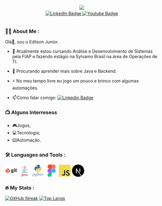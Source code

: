 <div id="header" align="center">

  <img src="https://media.giphy.com/media/vLlpbDafjgHystuJ0a/giphy.gif" width="100"/>

  <div id="badges">
  <a href="https://www.linkedin.com/in/edilsonrodrigues13/">
    <img src="https://img.shields.io/badge/LinkedIn-blue?style=for-the-badge&logo=linkedin&logoColor=white" alt="LinkedIn Badge"/>
  </a>
  <a href="https://instagram.com/dilso_jr/">
    <img src="https://img.shields.io/badge/Instagram-orange?style=for-the-badge&logo=instagram&logoColor=white" alt="Youtube Badge"/>
  </a>
  </div>

  <img src="https://komarev.com/ghpvc/?username=edrsjunior&style=flat-square&color=blue" alt=""/>
</div>



### :man_technologist: About Me :

Olá👋, sou o Edilson Junior. 

- :telescope: Atualmente estou cursando Análise e Desenvolvimento de Sistemas pela FIAP e fazendo estágio na Sylvamo Brasil na área de Operações de TI.

- :seedling: Procurando aprender mais sobre Java e Backend.

- :zap: No meu tempo livre eu jogo um pouco e brinco com algumas automações.

- :mailbox:Como falar comigo: [![Linkedin Badge](https://img.shields.io/badge/-Edilson-blue?style=flat&logo=Linkedin&logoColor=white)](https://www.linkedin.com/in/edilsonrodrigues13/)

### :tv: Alguns Interresess 
- 🎮Jogos;
- 💻Tecnologia;
- ⌨️Automação.

### :hammer_and_wrench: Languages and Tools :

<div id="languages">
    <img src="https://github.com/devicons/devicon/blob/master/icons/git/git-original-wordmark.svg" title="Git" **alt="Git" width="40" height="40"/>
    <img src="https://github.com/devicons/devicon/blob/master/icons/java/java-original-wordmark.svg" title="Java" **alt="Java" width="40" height="40"/>
    <img src="https://github.com/devicons/devicon/blob/master/icons/python/python-original-wordmark.svg" title="Python" **alt="Python" width="40" height="40"/>
    <img src="https://github.com/devicons/devicon/blob/master/icons/figma/figma-original.svg" title="Figma" **alt="Figma" width="40" height="40"/>
    <img src="https://github.com/devicons/devicon/blob/master/icons/javascript/javascript-original.svg" title="JS" **alt="JS" width="40" height="40"/>
    <img src="https://github.com/devicons/devicon/blob/master/icons/nextjs/nextjs-original.svg" title="NextJS" **alt="NextJS" width="40" height="40"/>
</div>

### :fire: My Stats :
[![GitHub Streak](http://github-readme-streak-stats.herokuapp.com?user=edrsjunior&theme=dark&background=000000)](https://git.io/streak-stats)
[![Top Langs](https://github-readme-stats.vercel.app/api/top-langs/?username=edrsjunior&layout=compact&theme=vision-friendly-dark)](https://github.com/anuraghazra/github-readme-stats)

<!---
- 👋 Hi, I’m @edrsjunior
- 👀 I’m interested in ...
- 🌱 I’m currently learning ...
- 💞️ I’m looking to collaborate on ...
- 📫 How to reach me ...


edrsjunior/edrsjunior is a ✨ special ✨ repository because its `README.md` (this file) appears on your GitHub profile.
You can click the Preview link to take a look at your changes.
--->
